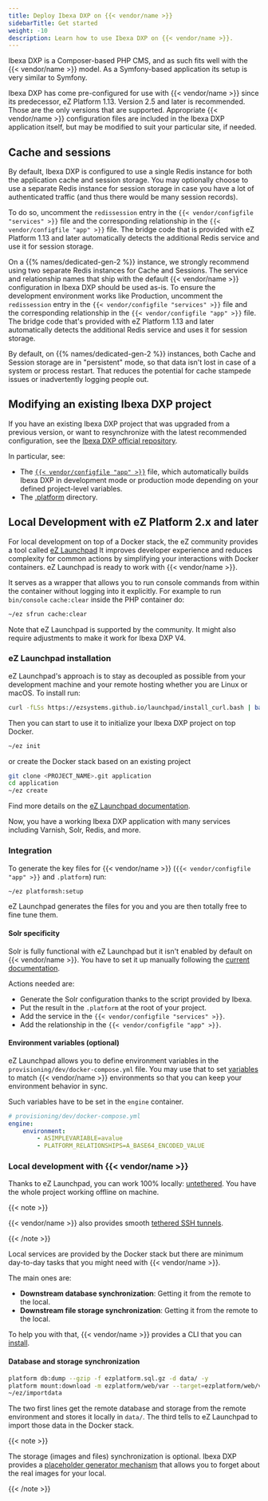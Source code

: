 ```yaml
---
title: Deploy Ibexa DXP on {{< vendor/name >}}
sidebarTitle: Get started
weight: -10
description: Learn how to use Ibexa DXP on {{< vendor/name >}}.
---
```


Ibexa DXP is a Composer-based PHP CMS, and as such fits well with the {{< vendor/name >}} model.
As a Symfony-based application its setup is very similar to Symfony.

Ibexa DXP has come pre-configured for use with {{< vendor/name >}} since its predecessor, eZ Platform 1.13.
Version 2.5 and later is recommended.
Those are the only versions that are supported.
Appropriate {{< vendor/name >}} configuration files are included in the Ibexa DXP application itself, but may be modified to suit your particular site, if needed.

## Cache and sessions

By default, Ibexa DXP is configured to use a single Redis instance for both the application cache and session storage.
You may optionally choose to use a separate Redis instance for session storage in case you have a lot of authenticated traffic (and thus there would be many session records).

To do so, uncomment the `redissession` entry in the `{{< vendor/configfile "services" >}}` file
and the corresponding relationship in the `{{< vendor/configfile "app" >}}` file.
The bridge code that is provided with eZ Platform 1.13 and later automatically detects the additional Redis service and use it for session storage.

On a {{% names/dedicated-gen-2 %}} instance, we strongly recommend using two separate Redis instances for Cache and Sessions.
The service and relationship names that ship with the default {{< vendor/name >}} configuration in Ibexa DXP should be used as-is.
To ensure the development environment works like Production, uncomment the `redissession` entry in the `{{< vendor/configfile "services" >}}` file and the corresponding relationship in the `{{< vendor/configfile "app" >}}` file.
The bridge code that's provided with eZ Platform 1.13 and later
automatically detects the additional Redis service and uses it for session storage.

By default, on {{% names/dedicated-gen-2 %}} instances, both Cache and Session storage are in "persistent" mode,
so that data isn't lost in case of a system or process restart.
That reduces the potential for cache stampede issues or inadvertently logging people out.

## Modifying an existing Ibexa DXP project

If you have an existing Ibexa DXP project that was upgraded from a previous version, or want to resynchronize with the latest recommended configuration, see the [Ibexa DXP official repository](https://github.com/ezsystems/ezplatform).

In particular, see:

* The [`{{< vendor/configfile "app" >}}`](https://github.com/ezsystems/ezplatform/blob/master/.platform.app.yaml) file,
  which automatically builds Ibexa DXP in development mode or production mode depending on your defined project-level variables.
* The [.platform](https://github.com/ezsystems/ezplatform/tree/master/.platform) directory.

## Local Development with eZ Platform 2.x and later

For local development on top of a Docker stack,
the eZ community provides a tool called [eZ Launchpad](https://ezsystems.github.io/launchpad/)
It improves developer experience and reduces complexity for common actions by simplifying your interactions with Docker containers.
eZ Launchpad is ready to work with {{< vendor/name >}}.

It serves as a wrapper that allows you to run console commands from within the container without logging into it explicitly.
For example to run `bin/console` `cache:clear` inside the PHP container do:

```bash
~/ez sfrun cache:clear
```

Note that eZ Launchpad is supported by the community.
It might also require adjustments to make it work for Ibexa DXP V4.

### eZ Launchpad installation

eZ Launchpad's approach is to stay as decoupled as possible from your development machine and your remote hosting whether you are Linux or macOS.
To install run:

```bash
curl -fLSs https://ezsystems.github.io/launchpad/install_curl.bash | bash
```

Then you can start to use it to initialize your Ibexa DXP project on top Docker.

```bash
~/ez init
```

or create the Docker stack based on an existing project

```bash
git clone <PROJECT_NAME>.git application
cd application
~/ez create
```

Find more details on the [eZ Launchpad documentation](https://ezsystems.github.io/launchpad/).

Now, you have a working Ibexa DXP application with many services including Varnish, Solr, Redis, and more.

### Integration

To generate the key files for {{< vendor/name >}} (`{{< vendor/configfile "app" >}}` and `.platform`) run:

```bash
~/ez platformsh:setup
```

eZ Launchpad generates the files for you and you are then totally free to fine tune them.

#### Solr specificity

Solr is fully functional with eZ Launchpad but it isn't enabled by default on {{< vendor/name >}}.
You have to set it up manually following the [current documentation](https://github.com/ezsystems/ezplatform/blob/master/.platform/services.yaml#L37).

Actions needed are:

* Generate the Solr configuration thanks to the script provided by Ibexa.
* Put the result in the `.platform` at the root of your project.
* Add the service in the `{{< vendor/configfile "services" >}}`.
* Add the relationship in the `{{< vendor/configfile "app" >}}`.

#### Environment variables (optional)

eZ Launchpad allows you to define environment variables in the `provisioning/dev/docker-compose.yml` file.
You may use that to set [variables](../../development/variables/_index.md) to match {{< vendor/name >}} environments so that you can keep your environment behavior in sync.

Such variables have to be set in the `engine` container.

```yaml
# provisioning/dev/docker-compose.yml
engine:
    environment:
        - ASIMPLEVARIABLE=avalue
        - PLATFORM_RELATIONSHIPS=A_BASE64_ENCODED_VALUE
```

### Local development with {{< vendor/name >}}

Thanks to eZ Launchpad, you can work 100% locally: [untethered](../../development/local/untethered.md).
You have the whole project working offline on machine.

{{< note >}}

{{< vendor/name >}} also provides smooth [tethered SSH tunnels](../../development/local/tethered.md).

{{< /note >}}

Local services are provided by the Docker stack but there are minimum day-to-day tasks that you might need with {{< vendor/name >}}.

The main ones are:

* **Downstream database synchronization**: Getting it from the remote to the local.
* **Downstream file storage synchronization**: Getting it from the remote to the local.

To help you with that, {{< vendor/name >}} provides a CLI that you can [install](../../administration/cli/_index.md).

#### Database and storage synchronization

```bash
platform db:dump --gzip -f ezplatform.sql.gz -d data/ -y
platform mount:download -m ezplatform/web/var --target=ezplatform/web/var/ -y
~/ez/importdata
```

The two first lines get the remote database and storage from the remote environment and stores it locally in `data/`.
The third tells to eZ Launchpad to import those data in the Docker stack.

{{< note >}}

The storage (images and files) synchronization is optional.
Ibexa DXP provides a [placeholder generator mechanism](https://doc.ibexa.co/en/latest/content_management/images/images/#generating-placeholder-images)
that allows you to forget about the real images for your local.

{{< /note >}}

